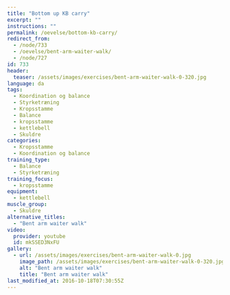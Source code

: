 ```yaml
---
title: "Bottom up KB carry"
excerpt: ""
instructions: ""
permalink: /oevelse/bottom-kb-carry/
redirect_from:
  - /node/733
  - /oevelse/bent-arm-waiter-walk/
  - /node/727
id: 733
header:
  teaser: /assets/images/exercises/bent-arm-waiter-walk-0-320.jpg
language: da
tags:
  - Koordination og balance
  - Styrketræning
  - Kropsstamme
  - Balance
  - kropsstamme
  - kettlebell
  - Skuldre
categories:
  - Kropsstamme
  - Koordination og balance
training_type: 
  - Balance
  - Styrketræning
training_focus: 
  - kropsstamme
equipment:
  - kettlebell
muscle_group:
  - Skuldre
alternative_titles:
  - "Bent arm waiter walk"
video:
  provider: youtube
  id: mkSSED3NxFU
gallery:
  - url: /assets/images/exercises/bent-arm-waiter-walk-0.jpg
    image_path: /assets/images/exercises/bent-arm-waiter-walk-0-320.jpg
    alt: "Bent arm waiter walk"
    title: "Bent arm waiter walk"
last_modified_at: 2016-10-18T07:30:55Z
---
```

